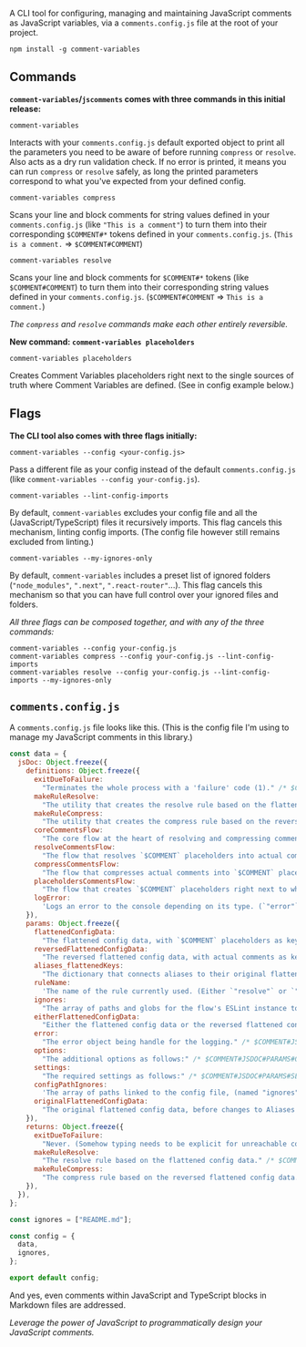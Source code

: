 A CLI tool for configuring, managing and maintaining JavaScript comments as JavaScript variables, via a `comments.config.js` file at the root of your project.

```
npm install -g comment-variables
```

## Commands

**`comment-variables`/`jscomments` comes with three commands in this initial release:**

```
comment-variables
```

Interacts with your `comments.config.js` default exported object to print all the parameters you need to be aware of before running `compress` or `resolve`. Also acts as a dry run validation check. If no error is printed, it means you can run `compress` or `resolve` safely, as long the printed parameters correspond to what you've expected from your defined config.

```
comment-variables compress
```

Scans your line and block comments for string values defined in your `comments.config.js` (like `"This is a comment"`) to turn them into their corresponding `$COMMENT#*` tokens defined in your `comments.config.js`. (`This is a comment.` => `$COMMENT#COMMENT`)

```
comment-variables resolve
```

Scans your line and block comments for `$COMMENT#*` tokens (like `$COMMENT#COMMENT`) to turn them into their corresponding string values defined in your `comments.config.js`. (`$COMMENT#COMMENT` => `This is a comment.`)

_The `compress` and `resolve` commands make each other entirely reversible._

**New command: `comment-variables placeholders`**

```
comment-variables placeholders
```

Creates Comment Variables placeholders right next to the single sources of truth where Comment Variables are defined. (See in config example below.)

## Flags

**The CLI tool also comes with three flags initially:**

```
comment-variables --config <your-config.js>
```

Pass a different file as your config instead of the default `comments.config.js` (like `comment-variables --config your-config.js`).

```
comment-variables --lint-config-imports
```

By default, `comment-variables` excludes your config file and all the (JavaScript/TypeScript) files it recursively imports. This flag cancels this mechanism, linting config imports. (The config file however still remains excluded from linting.)

```
comment-variables --my-ignores-only
```

By default, `comment-variables` includes a preset list of ignored folders (`"node_modules"`, `".next"`, `".react-router"`...). This flag cancels this mechanism so that you can have full control over your ignored files and folders.

_All three flags can be composed together, and with any of the three commands:_

```
comment-variables --config your-config.js
comment-variables compress --config your-config.js --lint-config-imports
comment-variables resolve --config your-config.js --lint-config-imports --my-ignores-only
```

## **`comments.config.js`**

A `comments.config.js` file looks like this. (This is the config file I'm using to manage my JavaScript comments in this library.)

```js
const data = {
  jsDoc: Object.freeze({
    definitions: Object.freeze({
      exitDueToFailure:
        "Terminates the whole process with a 'failure' code (1)." /* $COMMENT#JSDOC#DEFINITIONS#EXITDUETOFAILURE */,
      makeRuleResolve:
        "The utility that creates the resolve rule based on the flattened config data, used to transform `$COMMENT` placeholders into actual comments." /* $COMMENT#JSDOC#DEFINITIONS#MAKERULERESOLVE */,
      makeRuleCompress:
        "The utility that creates the compress rule based on the reversed flattened config data, used to transform actual comments into `$COMMENT` placeholders." /* $COMMENT#JSDOC#DEFINITIONS#MAKERULECOMPRESS */,
      coreCommentsFlow:
        "The core flow at the heart of resolving and compressing comments." /* $COMMENT#JSDOC#DEFINITIONS#CORECOMMENTSFLOW */,
      resolveCommentsFlow:
        "The flow that resolves `$COMMENT` placeholders into actual comments." /* $COMMENT#JSDOC#DEFINITIONS#RESOLVECOMMENTSFLOW */,
      compressCommentsFlow:
        "The flow that compresses actual comments into `$COMMENT` placeholders." /* $COMMENT#JSDOC#DEFINITIONS#COMPRESSCOMMENTSFLOW */,
      placeholdersCommentsFlow:
        "The flow that creates `$COMMENT` placeholders right next to where they're defined." /* $COMMENT#JSDOC#DEFINITIONS#PLACEHOLDERSCOMMENTSFLOW */,
      logError:
        'Logs an error to the console depending on its type. (`"error"` or `"warning"`.)' /* $COMMENT#JSDOC#DEFINITIONS#LOGERROR */,
    }),
    params: Object.freeze({
      flattenedConfigData:
        "The flattened config data, with `$COMMENT` placeholders as keys and actual comments as values." /* $COMMENT#JSDOC#PARAMS#FLATTENEDCONFIGDATA */,
      reversedFlattenedConfigData:
        "The reversed flattened config data, with actual comments as keys and `$COMMENT` placeholders as values." /* $COMMENT#JSDOC#PARAMS#REVERSEDFLATTENEDCONFIGDATA */,
      aliases_flattenedKeys:
        "The dictionary that connects aliases to their original flattened keys in case an encountered placeholder is actually an alias." /* $COMMENT#JSDOC#PARAMS#ALIASES_FLATTENEDKEYS */,
      ruleName:
        'The name of the rule currently used. (Either `"resolve"` or `"compress"`.)' /* $COMMENT#JSDOC#PARAMS#RULENAME */,
      ignores:
        "The array of paths and globs for the flow's ESLint instance to ignore." /* $COMMENT#JSDOC#PARAMS#IGNORES */,
      eitherFlattenedConfigData:
        "Either the flattened config data or the reversed flattened config data, since they share the same structure." /* $COMMENT#JSDOC#PARAMS#EITHERFLATTENEDCONFIGDATA */,
      error:
        "The error object being handle for the logging." /* $COMMENT#JSDOC#PARAMS#ERROR */,
      options:
        "The additional options as follows:" /* $COMMENT#JSDOC#PARAMS#OPTIONS */,
      settings:
        "The required settings as follows:" /* $COMMENT#JSDOC#PARAMS#SETTINGS */,
      configPathIgnores:
        'The array of paths linked to the config file, (named "ignores" given it is ignored by the "compress" and "resolve" commands).' /* $COMMENT#JSDOC#PARAMS#CONFIGPATHIGNORES */,
      originalFlattenedConfigData:
        "The original flattened config data, before changes to Aliases Variables and Composed Variables are applied." /* $COMMENT#JSDOC#PARAMS#ORIGINALFLATTENEDCONFIGDATA */,
    }),
    returns: Object.freeze({
      exitDueToFailure:
        "Never. (Somehow typing needs to be explicit for unreachable code inference.)" /* $COMMENT#JSDOC#RETURNS#EXITDUETOFAILURE */,
      makeRuleResolve:
        "The resolve rule based on the flattened config data." /* $COMMENT#JSDOC#RETURNS#MAKERULERESOLVE */,
      makeRuleCompress:
        "The compress rule based on the reversed flattened config data." /* $COMMENT#JSDOC#RETURNS#MAKERULECOMPRESS */,
    }),
  }),
};

const ignores = ["README.md"];

const config = {
  data,
  ignores,
};

export default config;
```

And yes, even comments within JavaScript and TypeScript blocks in Markdown files are addressed.

_Leverage the power of JavaScript to programmatically design your JavaScript comments._
